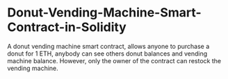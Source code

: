 # Donut-Vending-Machine-Smart-Contract-in-Solidity
A donut vending machine smart contract, allows anyone to purchase a donut for 1 ETH, anybody can see others donut balances and vending machine balance. However, only the owner of the contract can restock the vending machine.
